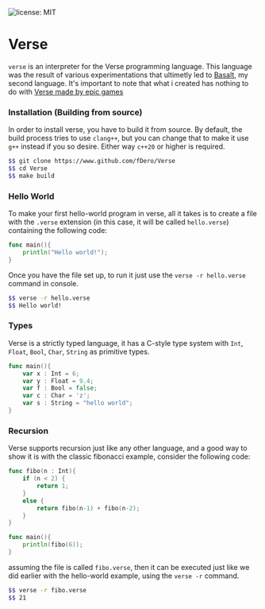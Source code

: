 ![license: MIT](https://img.shields.io/badge/license-MIT-blue)

# Verse
`verse` is an interpreter for the Verse programming language. This language was the result of various experimentations that ultimetly led to [Basalt](https://www.github.com/fDero/Basalt), 
my second language. It's important to note that what i created has nothing to do with [Verse made by epic games](https://dev.epicgames.com/documentation/en-us/uefn/verse-language-reference)

### Installation (Building from source)
In order to install verse, you have to build it from source. By default, the build process tries to use `clang++`, but you can change that
to make it use `g++` instead if you so desire. Either way `c++20` or higher is required.
```bash
$$ git clone https://www.github.com/fDero/Verse
$$ cd Verse
$$ make build
```

### Hello World
To make your first hello-world program in verse, all it takes is to create a file with the `.verse` extension (in this case, it will be called `hello.verse`)
containing the following code:
```go
func main(){
    println("Hello world!");
}
```

Once you have the file set up, to run it just use the `verse -r hello.verse` command in console.
```bash
$$ verse -r hello.verse
$$ Hello world!
```

### Types
Verse is a strictly typed language, it has a C-style type system with `Int`, `Float`, `Bool`, `Char`, `String` as primitive types. 
```go
func main(){
    var x : Int = 6;
    var y : Float = 9.4;
    var f : Bool = false;
    var c : Char = 'z';
    var s : String = "hello world";
}
```

### Recursion
Verse supports recursion just like any other language, and a good way to show it is with the classic fibonacci example, consider the following code:
```go
func fibo(n : Int){
    if (n < 2) {
        return 1;
    }
    else {
        return fibo(n-1) + fibo(n-2);
    }
}

func main(){
    println(fibo(6));
}
```
assuming the file is called `fibo.verse`, then it can be executed just like we did earlier with the hello-world example, using the `verse -r` command.
```bash
$$ verse -r fibo.verse
$$ 21
```
